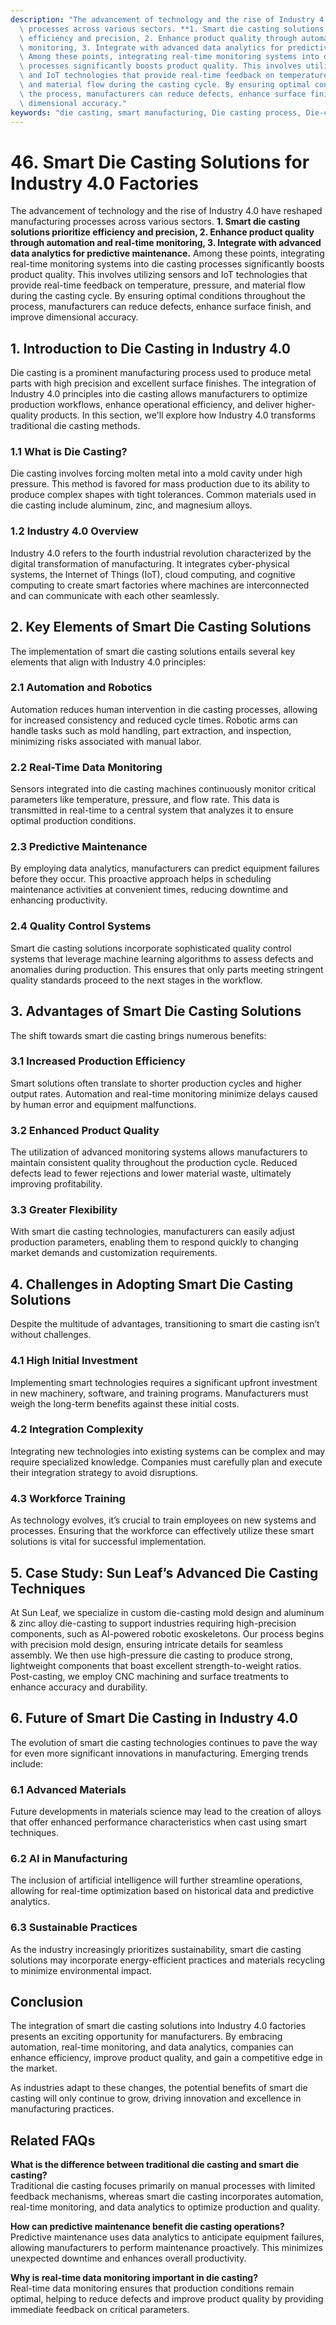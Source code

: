 ```yaml
---
description: "The advancement of technology and the rise of Industry 4.0 have reshaped manufacturing\
  \ processes across various sectors. **1. Smart die casting solutions prioritize\
  \ efficiency and precision, 2. Enhance product quality through automation and real-time\
  \ monitoring, 3. Integrate with advanced data analytics for predictive maintenance.**\
  \ Among these points, integrating real-time monitoring systems into die casting\
  \ processes significantly boosts product quality. This involves utilizing sensors\
  \ and IoT technologies that provide real-time feedback on temperature, pressure,\
  \ and material flow during the casting cycle. By ensuring optimal conditions throughout\
  \ the process, manufacturers can reduce defects, enhance surface finish, and improve\
  \ dimensional accuracy."
keywords: "die casting, smart manufacturing, Die casting process, Die-cast aluminum"
---
```

# 46. Smart Die Casting Solutions for Industry 4.0 Factories  

The advancement of technology and the rise of Industry 4.0 have reshaped manufacturing processes across various sectors. **1. Smart die casting solutions prioritize efficiency and precision, 2. Enhance product quality through automation and real-time monitoring, 3. Integrate with advanced data analytics for predictive maintenance.** Among these points, integrating real-time monitoring systems into die casting processes significantly boosts product quality. This involves utilizing sensors and IoT technologies that provide real-time feedback on temperature, pressure, and material flow during the casting cycle. By ensuring optimal conditions throughout the process, manufacturers can reduce defects, enhance surface finish, and improve dimensional accuracy.

## **1. Introduction to Die Casting in Industry 4.0**  

Die casting is a prominent manufacturing process used to produce metal parts with high precision and excellent surface finishes. The integration of Industry 4.0 principles into die casting allows manufacturers to optimize production workflows, enhance operational efficiency, and deliver higher-quality products. In this section, we'll explore how Industry 4.0 transforms traditional die casting methods.

### **1.1 What is Die Casting?**  

Die casting involves forcing molten metal into a mold cavity under high pressure. This method is favored for mass production due to its ability to produce complex shapes with tight tolerances. Common materials used in die casting include aluminum, zinc, and magnesium alloys.  

### **1.2 Industry 4.0 Overview**  

Industry 4.0 refers to the fourth industrial revolution characterized by the digital transformation of manufacturing. It integrates cyber-physical systems, the Internet of Things (IoT), cloud computing, and cognitive computing to create smart factories where machines are interconnected and can communicate with each other seamlessly.

## **2. Key Elements of Smart Die Casting Solutions**  

The implementation of smart die casting solutions entails several key elements that align with Industry 4.0 principles:

### **2.1 Automation and Robotics**  

Automation reduces human intervention in die casting processes, allowing for increased consistency and reduced cycle times. Robotic arms can handle tasks such as mold handling, part extraction, and inspection, minimizing risks associated with manual labor.

### **2.2 Real-Time Data Monitoring**  

Sensors integrated into die casting machines continuously monitor critical parameters like temperature, pressure, and flow rate. This data is transmitted in real-time to a central system that analyzes it to ensure optimal production conditions. 

### **2.3 Predictive Maintenance**  

By employing data analytics, manufacturers can predict equipment failures before they occur. This proactive approach helps in scheduling maintenance activities at convenient times, reducing downtime and enhancing productivity.

### **2.4 Quality Control Systems**  

Smart die casting solutions incorporate sophisticated quality control systems that leverage machine learning algorithms to assess defects and anomalies during production. This ensures that only parts meeting stringent quality standards proceed to the next stages in the workflow.

## **3. Advantages of Smart Die Casting Solutions**  

The shift towards smart die casting brings numerous benefits:

### **3.1 Increased Production Efficiency**  

Smart solutions often translate to shorter production cycles and higher output rates. Automation and real-time monitoring minimize delays caused by human error and equipment malfunctions.

### **3.2 Enhanced Product Quality**  

The utilization of advanced monitoring systems allows manufacturers to maintain consistent quality throughout the production cycle. Reduced defects lead to fewer rejections and lower material waste, ultimately improving profitability.

### **3.3 Greater Flexibility**  

With smart die casting technologies, manufacturers can easily adjust production parameters, enabling them to respond quickly to changing market demands and customization requirements.

## **4. Challenges in Adopting Smart Die Casting Solutions**  

Despite the multitude of advantages, transitioning to smart die casting isn’t without challenges. 

### **4.1 High Initial Investment**  

Implementing smart technologies requires a significant upfront investment in new machinery, software, and training programs. Manufacturers must weigh the long-term benefits against these initial costs.

### **4.2 Integration Complexity**  

Integrating new technologies into existing systems can be complex and may require specialized knowledge. Companies must carefully plan and execute their integration strategy to avoid disruptions.

### **4.3 Workforce Training**  

As technology evolves, it’s crucial to train employees on new systems and processes. Ensuring that the workforce can effectively utilize these smart solutions is vital for successful implementation.

## **5. Case Study: Sun Leaf’s Advanced Die Casting Techniques**  

At Sun Leaf, we specialize in custom die-casting mold design and aluminum & zinc alloy die-casting to support industries requiring high-precision components, such as AI-powered robotic exoskeletons. Our process begins with precision mold design, ensuring intricate details for seamless assembly. We then use high-pressure die casting to produce strong, lightweight components that boast excellent strength-to-weight ratios. Post-casting, we employ CNC machining and surface treatments to enhance accuracy and durability.

## **6. Future of Smart Die Casting in Industry 4.0**  

The evolution of smart die casting technologies continues to pave the way for even more significant innovations in manufacturing. Emerging trends include:

### **6.1 Advanced Materials**  

Future developments in materials science may lead to the creation of alloys that offer enhanced performance characteristics when cast using smart techniques.

### **6.2 AI in Manufacturing**  

The inclusion of artificial intelligence will further streamline operations, allowing for real-time optimization based on historical data and predictive analytics.

### **6.3 Sustainable Practices**  

As the industry increasingly prioritizes sustainability, smart die casting solutions may incorporate energy-efficient practices and materials recycling to minimize environmental impact.  

## **Conclusion**  

The integration of smart die casting solutions into Industry 4.0 factories presents an exciting opportunity for manufacturers. By embracing automation, real-time monitoring, and data analytics, companies can enhance efficiency, improve product quality, and gain a competitive edge in the market. 

As industries adapt to these changes, the potential benefits of smart die casting will only continue to grow, driving innovation and excellence in manufacturing practices.

## Related FAQs  

**What is the difference between traditional die casting and smart die casting?**  
Traditional die casting focuses primarily on manual processes with limited feedback mechanisms, whereas smart die casting incorporates automation, real-time monitoring, and data analytics to optimize production and quality.

**How can predictive maintenance benefit die casting operations?**  
Predictive maintenance uses data analytics to anticipate equipment failures, allowing manufacturers to perform maintenance proactively. This minimizes unexpected downtime and enhances overall productivity.

**Why is real-time data monitoring important in die casting?**  
Real-time data monitoring ensures that production conditions remain optimal, helping to reduce defects and improve product quality by providing immediate feedback on critical parameters.
